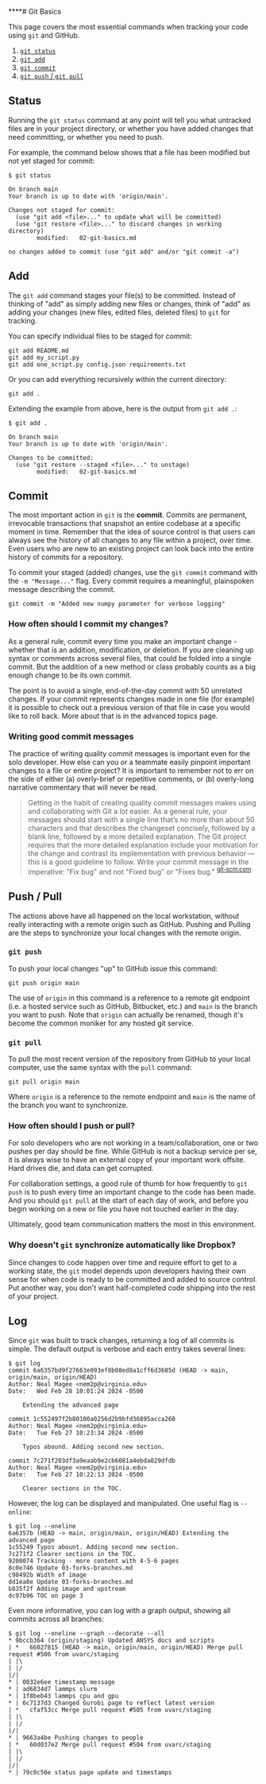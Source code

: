 ****# Git Basics

This page covers the most essential commands when tracking your code using `git` and GitHub.

1. [`git status`](#status)
2. [`git add`](#add)
3. [`git commit`](#commit)
4. [`git push` / `git pull`](#push--pull)

## Status

Running the `git status` command at any point will tell you what untracked files are in your project directory, or whether you have added changes that need committing, or whether you need to push.

For example, the command below shows that a file has been modified but not yet staged for commit:
```
$ git status

On branch main
Your branch is up to date with 'origin/main'.

Changes not staged for commit:
  (use "git add <file>..." to update what will be committed)
  (use "git restore <file>..." to discard changes in working directory)
        modified:   02-git-basics.md

no changes added to commit (use "git add" and/or "git commit -a")
```

## Add

The `git add` command stages your file(s) to be committed. Instead of thinking of "add" as simply adding new files
or changes, think of "add" as adding your changes (new files, edited files, deleted files) to `git` for tracking.

You can specify individual files to be staged for commit:
```
git add README.md
git add my_script.py
git add one_script.py config.json requirements.txt
```

Or you can add everything recursively within the current directory:
```
git add .
```

Extending the example from above, here is the output from `git add .`:
```
$ git add .

On branch main
Your branch is up to date with 'origin/main'.

Changes to be committed:
  (use "git restore --staged <file>..." to unstage)
        modified:   02-git-basics.md
```


## Commit

The most important action in `git` is the **commit**. Commits are permanent, irrevocable transactions that snapshot
an entire codebase at a specific moment in time. Remember that the idea of source control is that users can always see
the history of all changes to any file within a project, over time. Even users who are new to an existing project can look
back into the entire history of commits for a repository.

To commit your staged (added) changes, use the `git commit` command with the `-m "Message..."` flag. Every commit requires 
a meaningful, plainspoken message describing the commit.

```
git commit -m "Added new numpy parameter for verbose logging"
```

### How often should I commit my changes?

As a general rule, commit every time you make an important change - whether that is an addition, modification, or deletion. If you are cleaning up syntax or comments across several files, that could be folded into a single commit. But the addition of a new method or class probably counts as a big enough change to be its own commit.

The point is to avoid a single, end-of-the-day commit with 50 unrelated changes. If your commit represents changes made in one file (for example) it is possible to check out a previous version of that file in case you would like to roll back. More about that is in the advanced topics page.

### Writing good commit messages

The practice of writing quality commit messages is important even for the solo developer. How else can you or a teammate
easily pinpoint important changes to a file or entire project? It is important to remember not to err on the side of either (a) overly-brief or repetitive comments, or (b) overly-long narrative commentary that will never be read.

> Getting in the habit of creating quality commit messages makes using and collaborating with Git a lot easier. As a general rule, your messages should start with a single line that’s no more than about 50 characters and that describes the changeset concisely, followed by a blank line, followed by a more detailed explanation. The Git project requires that the more detailed explanation include your motivation for the change and contrast its implementation with previous behavior — this is a good guideline to follow. Write your commit message in the imperative: "Fix bug" and not "Fixed bug" or "Fixes bug." <sup>[git-scm.com](https://git-scm.com/book/en/v2/Distributed-Git-Contributing-to-a-Project)</sup>

## Push / Pull

The actions above have all happened on the local workstation, without really interacting with a remote origin such as GitHub. Pushing and Pulling are the steps to synchronize your local changes with the remote origin.

### `git push`

To push your local changes "up" to GitHub issue this command:
```
git push origin main
```

The use of `origin` in this command is a reference to a remote git endpoint (i.e. a hosted service such as GitHub, Bitbucket, etc.) and `main` is the branch you want to push. Note that `origin` can actually be renamed, though it's become the common moniker for any hosted git service.

### `git pull`

To pull the most recent version of the repository from GitHub to your local computer, use the same syntax with the `pull` command:
```
git pull origin main
```
Where `origin` is a reference to the remote endpoint and `main` is the name of the branch you want to synchronize.

### How often should I push or pull?

For solo developers who are not working in a team/collaboration, one or two pushes per day should be fine. While GitHub is not a backup service per se, it is always wise to have an external copy of your important work offsite. Hard drives die, and data can get corrupted.

For collaboration settings, a good rule of thumb for how frequently to `git push` is to push every time an important change to the code has been made. And you should `git pull` at the start of each day of work, and before you begin working on a new or file you have not touched earlier in the day.

Ultimately, good team communication matters the most in this environment.

### Why doesn't `git` synchronize automatically like Dropbox?

Since changes to code happen over time and require effort to get to a working state, the `git` model depends upon developers having their own sense for when code is ready to be committed and added to source control. Put another way, you don't want half-completed code shipping into the rest of your project.

## Log

Since `git` was built to track changes, returning a log of all commits is simple. The default output is verbose and each entry takes several lines:

```
$ git log
commit 6a6357bd9f27663e093ef8b08ed8a1cff6d3685d (HEAD -> main, origin/main, origin/HEAD)
Author: Neal Magee <nem2p@virginia.edu>
Date:   Wed Feb 28 10:01:24 2024 -0500

    Extending the advanced page

commit 1c552497f2b80100a0256d2b9bfd36895acca260
Author: Neal Magee <nem2p@virginia.edu>
Date:   Tue Feb 27 10:23:34 2024 -0500

    Typos abound. Adding second new section.

commit 7c271f203df3a9eaab9e2cb6081a4ebda029dfdb
Author: Neal Magee <nem2p@virginia.edu>
Date:   Tue Feb 27 10:22:13 2024 -0500

    Clearer sections in the TOC.
```

However, the log can be displayed and manipulated. One useful flag is `--online`:
```
$ git log --oneline
6a6357b (HEAD -> main, origin/main, origin/HEAD) Extending the advanced page
1c55249 Typos abount. Adding second new section.
7c271f2 Clearer sections in the TOC.
9200074 Tracking - more content with 4-5-6 pages
8c0e746 Update 03-forks-branches.md
c98492b Width of image
dd1ea8e Update 03-forks-branches.md
b835f2f Adding image and upstream
dc97b96 TOC on page 3
```

Even more informative, you can log with a graph output, showing all commits across all branches:

```
$ git log --oneline --graph --decorate --all
* 9bccb364 (origin/staging) Updated ANSYS docs and scripts
| *   66027815 (HEAD -> main, origin/main, origin/HEAD) Merge pull request #506 from uvarc/staging
| |\  
| |/  
|/|   
* | 0832e6ee timestamp message
* | ad6834d7 lammps slurm
* | 1f8beb43 lammps cpu and gpu
* | 6c7137d3 Changed Gurobi page to reflect latest version
| *   cfaf53cc Merge pull request #505 from uvarc/staging
| |\  
| |/  
|/|   
* | 9663a4be Pushing changes to people
| *   60d037e2 Merge pull request #504 from uvarc/staging
| |\  
| |/  
|/|   
* | 79c0c50e status page update and timestamps
```